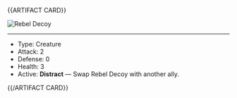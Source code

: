 <!-- ======================================

How to Contribute: https://ggs.wiki/r/howto

Artifact-specific info: https://github.com/GGS-ORG/artifact/blob/master/README.md

====================================== -->


{{ARTIFACT CARD}}

<!-- Card image goes here. -->

![Rebel Decoy](https://i.imgur.com/RDauea0.jpg)

---

<!-- Card description goes here. -->

* Type: Creature
* Attack: 2
* Defense: 0
* Health: 3
* Active: **Distract** — Swap Rebel Decoy with another ally.

{{/ARTIFACT CARD}}

